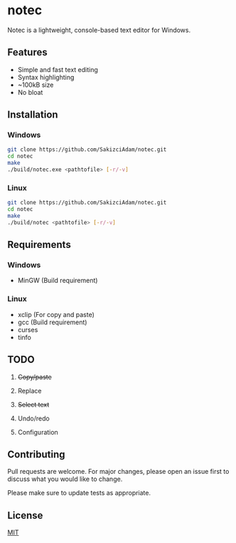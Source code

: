 # notec

Notec is a lightweight, console-based text editor for Windows.

## Features
- Simple and fast text editing
- Syntax highlighting 
- ~100kB size
- No bloat

## Installation

### Windows

```bash
git clone https://github.com/SakizciAdam/notec.git
cd notec
make
./build/notec.exe <pathtofile> [-r/-v]
```

### Linux

```bash
git clone https://github.com/SakizciAdam/notec.git
cd notec
make
./build/notec <pathtofile> [-r/-v]
```

## Requirements

### Windows

- MinGW (Build requirement)

### Linux
 
- xclip (For copy and paste)
- gcc (Build requirement)
- curses
- tinfo


## TODO

1. ~~Copy/paste~~ 

2. Replace
   
3. ~~Select text~~ 

4. Undo/redo

5. Configuration

## Contributing

Pull requests are welcome. For major changes, please open an issue first
to discuss what you would like to change.

Please make sure to update tests as appropriate.

## License

[MIT](https://choosealicense.com/licenses/mit/)
